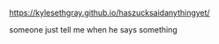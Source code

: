<https://kylesethgray.github.io/haszucksaidanythingyet/>


someone just tell me when he says something
